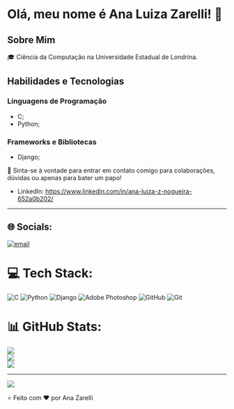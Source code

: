 # Olá, meu nome é Ana Luiza Zarelli! 👋

## Sobre Mim

🎓 Ciência da Computação na Universidade Estadual de Londrina.

## Habilidades e Tecnologias

### Linguagens de Programação
- C;
- Python;

### Frameworks e Bibliotecas
- Django;

💬 Sinta-se à vontade para entrar em contato comigo para colaborações, dúvidas ou apenas para bater um papo!

- LinkedIn: https://www.linkedin.com/in/ana-luiza-z-nogueira-652a0b202/
---

## 🌐 Socials:
[![email](https://img.shields.io/badge/Email-D14836?logo=gmail&logoColor=white)](mailto:analuizazarelli@gmail.com) 


# 💻 Tech Stack:
![C](https://img.shields.io/badge/c-%2300599C.svg?style=for-the-badge&logo=c&logoColor=white) ![Python](https://img.shields.io/badge/python-3670A0?style=for-the-badge&logo=python&logoColor=ffdd54) ![Django](https://img.shields.io/badge/django-%23092E20.svg?style=for-the-badge&logo=django&logoColor=white) ![Adobe Photoshop](https://img.shields.io/badge/adobe%20photoshop-%2331A8FF.svg?style=for-the-badge&logo=adobe%20photoshop&logoColor=white) ![GitHub](https://img.shields.io/badge/github-%23121011.svg?style=for-the-badge&logo=github&logoColor=white) ![Git](https://img.shields.io/badge/git-%23F05033.svg?style=for-the-badge&logo=git&logoColor=white)
# 📊 GitHub Stats:
![](https://github-readme-stats.vercel.app/api?username=luizazarelli&theme=date_night&hide_border=true&include_all_commits=true&count_private=true)<br/>
![](https://nirzak-streak-stats.vercel.app/?user=luizazarelli&theme=date_night&hide_border=true)<br/>
![](https://github-readme-stats.vercel.app/api/top-langs/?username=luizazarelli&theme=date_night&hide_border=true&include_all_commits=true&count_private=true&layout=compact)

---
[![](https://visitcount.itsvg.in/api?id=luizazarelli&icon=2&color=5)](https://visitcount.itsvg.in)

⭐️ Feito com ❤️ por Ana Zarelli<!-- Proudly created with GPRM ( https://gprm.itsvg.in ) -->
